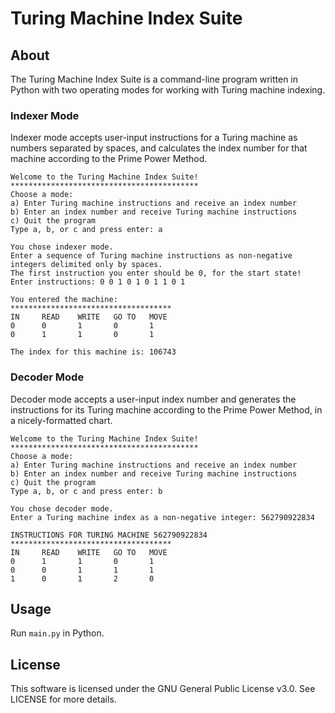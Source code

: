 # Turing Machine Index Suite
## About
The Turing Machine Index Suite is a command-line program written in Python with two operating modes for working with Turing machine indexing.
### Indexer Mode
Indexer mode accepts user-input instructions for a Turing machine as numbers separated by spaces, and calculates the index number for that machine according to the Prime Power Method.

```
Welcome to the Turing Machine Index Suite!
******************************************
Choose a mode:
a) Enter Turing machine instructions and receive an index number
b) Enter an index number and receive Turing machine instructions
c) Quit the program
Type a, b, or c and press enter: a

You chose indexer mode.
Enter a sequence of Turing machine instructions as non-negative integers delimited only by spaces.
The first instruction you enter should be 0, for the start state!
Enter instructions: 0 0 1 0 1 0 1 1 0 1

You entered the machine:
************************************
IN     READ    WRITE   GO TO   MOVE
0      0       1       0       1
0      1       1       0       1

The index for this machine is: 106743
```

### Decoder Mode
Decoder mode accepts a user-input index number and generates the instructions for its Turing machine according to the Prime Power Method, in a nicely-formatted chart.

```
Welcome to the Turing Machine Index Suite!
******************************************
Choose a mode:
a) Enter Turing machine instructions and receive an index number
b) Enter an index number and receive Turing machine instructions
c) Quit the program
Type a, b, or c and press enter: b

You chose decoder mode.
Enter a Turing machine index as a non-negative integer: 562790922834

INSTRUCTIONS FOR TURING MACHINE 562790922834
************************************
IN     READ    WRITE   GO TO   MOVE
0      1       1       0       1
0      0       1       1       1
1      0       1       2       0
```

## Usage
Run `main.py` in Python.
## License
This software is licensed under the GNU General Public License v3.0. See LICENSE for more details.
